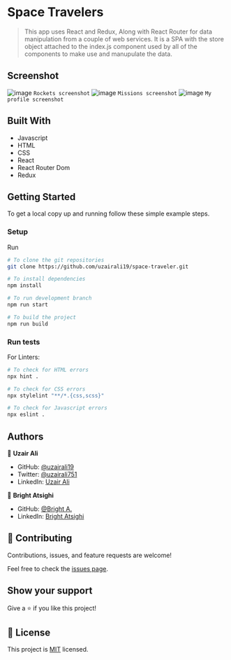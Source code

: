 # Space Travelers

> This app uses React and Redux, Along with React Router for data manipulation from a couple of web services. It is a SPA with the store object attached to the index.js component used by all of the components to make use and manupulate the data.

## Screenshot

![image](https://user-images.githubusercontent.com/27709832/147372692-28a4fc07-2e8b-4839-853a-6e7239785e8d.png)
`Rockets screenshot`
![image](https://user-images.githubusercontent.com/27709832/147372710-06242ce5-70ef-4476-8079-393a40bcbb8f.png)
`Missions screenshot`
![image](https://user-images.githubusercontent.com/27709832/147372735-de5ac9db-5d9b-43c2-860b-930172b95a23.png)
`My profile screenshot`

## Built With

- Javascript
- HTML
- CSS
- React
- React Router Dom
- Redux

## Getting Started

To get a local copy up and running follow these simple example steps.

### Setup

Run

```bash
# To clone the git repositories
git clone https://github.com/uzairali19/space-traveler.git

# To install dependencies
npm install

# To run development branch
npm run start

# To build the project
npm run build
```

### Run tests

For Linters:

```bash
# To check for HTML errors
npx hint .

# To check for CSS errors
npx stylelint "**/*.{css,scss}"

# To check for Javascript errors
npx eslint .
```

## Authors

👤 **Uzair Ali**

- GitHub: [@uzairali19](https://github.com/uzairali19)
- Twitter: [@uzairali751](https://twitter.com/Uzairali751)
- LinkedIn: [Uzair Ali](https://www.linkedin.com/in/uzair-ali-9641/)

👤 **Bright Atsighi**

- GitHub: [@Bright A.](https://github.com/brytebee)
- LinkedIn: [Bright Atsighi](https://www.linkedin.com/in/brytebee)

## 🤝 Contributing

Contributions, issues, and feature requests are welcome!

Feel free to check the [issues page](https://github.com/uzairali19/space-traveler/issues/).

## Show your support

Give a ⭐️ if you like this project!

## 📝 License

This project is [MIT](./MIT.md) licensed.
